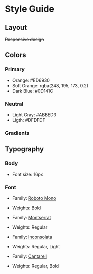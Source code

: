 # Style Guide

## Layout

~~Responsive design~~

## Colors

### Primary

- Orange: #ED6930
- Soft Orange: rgba(248, 195, 173, 0.2)
- Dark Blue: #0D141C

### Neutral

- Light Gray: #ABBED3
- Ligth: #DFDFDF

### Gradients

## Typography

### Body

- Font size: 16px

### Font

- Family: [Roboto Mono](https://fonts.google.com/specimen/Roboto+Mono)
- Weights: Bold

- Family: [Montserrat](https://fonts.google.com/specimen/Montserrat)
- Weights: Regular

- Family: [Inconsolata](https://fonts.google.com/specimen/Inconsolata)
- Weights: Regular, Light

- Family: [Cantarell](https://fonts.google.com/specimen/Cantarell)
- Weights: Regular, Bold
